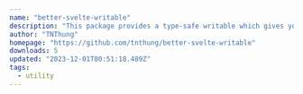 ```yaml
---
name: "better-svelte-writable"
description: "This package provides a type-safe writable which gives you more control over the container."
author: "TNThung"
homepage: "https://github.com/tnthung/better-svelte-writable"
downloads: 5
updated: "2023-12-01T00:51:18.489Z"
tags: 
  - utility
---
```

